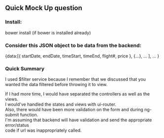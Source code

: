 <h2>Quick Mock Up question</h2>

<h3>Install:</h3>  
    bower install (if bower is installed already)  
  
<h3>Consider this JSON object to be data from the backend:</h3>  
    {data:[{  
            startDate,  
            endDate,  
            timeStart,  
            timeEnd,  
            flight#,  
            price  
        },  
        {...},  
        ...  
    ],  
    ...  
    }  

<h3>Quick Summary</h3>
I used $filter service because I remember that we discussed that you wanted the data   
filtered before throwing it to view.  
  
If I had more time, I would have separated the controllers as well as the views.  
I would've handled the states and views with ui-router.  
Also, there would have been more validation on the form and during ng-submit function.  
I'm assuming that backend will have validation and send the appropriate error/status  
code if url was inappropriately called.  
